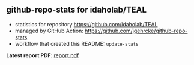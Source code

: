 ## github-repo-stats for idaholab/TEAL

- statistics for repository https://github.com/idaholab/TEAL
- managed by GitHub Action: https://github.com/jgehrcke/github-repo-stats
- workflow that created this README: `update-stats`

**Latest report PDF**: [report.pdf](https://github.com/idaholab/repository-statistics/raw/main/idaholab/TEAL/latest-report/report.pdf)

